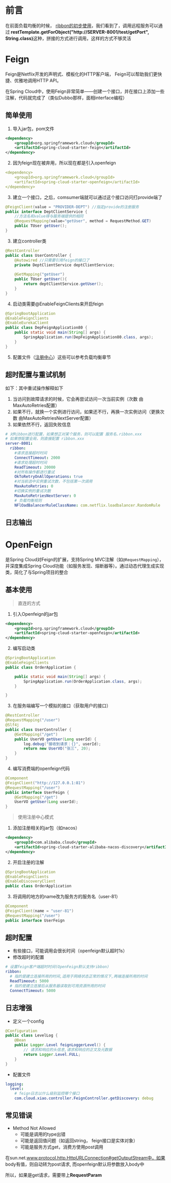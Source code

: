 # 

# 前言

在前面负载均衡的时候， [ribbon的初步使用](/java/springcloud/2-load-balance?id=ribbon的初步使用)，我们看到了，调用远程服务可以通过<b id="gray"> restTemplate.getForObject("http://SERVER-8001/test/getPort", String.class)</b>这种，拼接的方式进行调用，这样的方式不够灵活

# Feign

Feign是Netflix开发的声明式、模板化的HTTP客户端， Feign可以帮助我们更快捷、优雅地调用HTTP API。

在Spring Cloud中，使用Feign非常简单——创建一个接口，并在接口上添加一些注解，代码就完成了（类似Dubbo那样，面相interface编程）

## 简单使用

1. 导入jar包，pom文件

```xml
<dependency>
    <groupId>org.springframework.cloud</groupId>
    <artifactId>spring-cloud-starter-feign</artifactId>
</dependency>
```

2. 因为feign现在被弃用，所以现在都是引入openfeign

```yaml
<dependency>
    <groupId>org.springframework.cloud</groupId>
    <artifactId>spring-cloud-starter-openfeign</artifactId>
</dependency>
```

3. 建立一个接口，之后，comsumer端就可以通过这个接口访问打provide端了

```java
@FeignClient(value = "PROVIDER-DEPT") //指定provide的注册服务
public interface DeptClientService {
    //方法名和value得与服务端提供的相同
    @RequestMapping(value="getUser", method = RequestMethod.GET)
    public TUser getUser();
}
```

3. 建立controller类

```java
@RestController
public class UserController {
    @Autowired //只需要引用feign的接口了
    private DeptClientService deptClientService;
    
    @GetMapping("getUser")
    public TUser getUser(){
        return deptClientService.getUser();
    }
}
```

4. 启动类需要@EnableFeignClients来开启feign

```java
@SpringBootApplication
@EnableFeignClients
@EnableEurekaClient
public class DepFeignApplication80 {
    public static void main(String[] args) {
        SpringApplication.run(DepFeignApplication80.class, args);
    }
}
```

5. 配置文件（[注册中心](/java/springcloud/1-register-Center?id=eureka)）这些可以参考负载均衡章节

## 超时配置与重试机制

如下：其中重试操作解释如下

1. 当访问到故障请求的时候，它会再尝试访问⼀次当前实例（次数 由MaxAutoRetries配置）
2. 如果不⾏，就换⼀个实例进⾏访问，如果还不⾏，再换⼀次实例访问（更换次数 由MaxAutoRetriesNextServer配置）
3. 如果依然不⾏，返回失败信息

```yaml
# 对Ribbon进行配置，如果想正对某个服务，则可以配置 服务名.ribbon.xxx
# 如果想配置全局，则直接配置 ribbon.xxx
server-8001:
  ribbon:
    #请求连接超时时间
    ConnectTimeout: 2000
    #请求处理超时时间
    ReadTimeout: 20000
    #对所有操作都进⾏重试
    OkToRetryOnAllOperations: true
    #对当前选中实例重试次数，不包括第⼀次调⽤
    MaxAutoRetries: 0
    #切换实例的重试次数
    MaxAutoRetriesNextServer: 0
    # 负载均衡规则
    NFlOadBalancerRuleClassName: com.netflix.loadbalancer.RandomRule
```

## 日志输出



# OpenFeign

是Spring Cloud对Feign的扩展，支持Spring MVC注解（如`@RequestMapping`），并深度集成Spring Cloud功能（如服务发现、熔断器等）。通过动态代理生成实现类，简化了与Spring项目的整合

## 基本使用

> 直连的方式

1. 引入Openfeign的jar包

```xml
<dependency>
    <groupId>org.springframework.cloud</groupId>
    <artifactId>spring-cloud-starter-openfeign</artifactId>
</dependency>
```

2. 编写启动类

```java
@SpringBootApplication
@EnableFeignClients
public class OrderApplication {

    public static void main(String[] args) {
        SpringApplication.run(OrderApplication.class, args);
    }

}
```

3. 在服务端编写一个模拟的接口（获取用户的接口）

```java
@RestController
@RequestMapping("/user")
@Slf4j
public class UserController {
    @GetMapping("/get")
    public UserVO getUser(Long userId) {
        log.debug("接收到请求：{}", userId);
        return new UserVO("张三", 20);
    }
}
```

4. 编写消费端的openfeign代码

```java
@Component
@FeignClient("http://127.0.0.1:81")
@RequestMapping("/user")
public interface UserFeign {
    @GetMapping("/get")
    UserVO getUser(Long userId);
}
```

> 使用注册中心模式

1. 添加注册相关的jar包（如nacos）

```xml
<dependency>
    <groupId>com.alibaba.cloud</groupId>
    <artifactId>spring-cloud-starter-alibaba-nacos-discovery</artifactId>
</dependency>
```

2. 开启注册的注解

```java
@SpringBootApplication
@EnableFeignClients
@EnableDiscoveryClient
public class OrderApplication
```

3. 将调用的地方的name改为服务方的服务名（user-81）

```java
@Component
@FeignClient(name = "user-81")
@RequestMapping("/user")
public interface UserFeign 
```

## 超时配置

- 有些接口，可能调用会很长时间（openfeign默认超时1s）
- 修改超时的配置

```yaml
# 设置feign客户端超时时间(OpenFeign默认支持ribbon)
ribbon:
  # 指的是建立连接所用的时间,适用于网络状态正常的情况下,两端连接所用的时间
  ReadTimeout: 5000
  # 指的是建立连接后从服务器读取到可用资源所用的时间
  ConnectTimeout: 5000
```

## 日志增强

- 定义一个config

```java
@Configuration
public class LevelLog {
    @Bean
    public Logger.Level feignLoggerLevel() {
        // 请求和响应的头信息,请求和响应的正文及元数据
        return Logger.Level.FULL;
    }
}
```

- 配置文件

```yaml
logging:
  level:
    # feign日志以什么级别监控哪个接口
    com.cloud.xiao.controller.FeignController.getDiscovery: debug
```



## 常见错误

- Method Not Allowed
  - 可能是调用的type出错
  - 可能是返回值问题（如返回string， feign接口是实体对象）
  - 可能是服务方式get，消费方使用post调用

在sun.net.www.protocol.http.HttpURLConnection#getOutputStream中，如果 body有值，则自动转为post请求, 而openfeign默认将参数放入body中

所以，如果是get请求，需要带上**RequestParam**